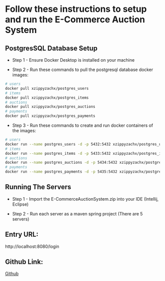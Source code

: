 # Follow these instructions to setup and run the E-Commerce Auction System


## PostgresSQL Database Setup

* Step 1 - Ensure Docker Desktop is installed on your machine


* Step 2 - Run these commands to pull the postgresql database docker images:

```bash
# users
docker pull xzippyzachx/postgres_users
# items
docker pull xzippyzachx/postgres_items
# auctions
docker pull xzippyzachx/postgres_auctions
# payments
docker pull xzippyzachx/postgres_payments
```

* Step 3 - Run these commands to create and run docker containers of the images:
```bash
# users
docker run --name postgres_users -d -p 5432:5432 xzippyzachx/postgres_users
# items
docker run --name postgres_items -d -p 5433:5432 xzippyzachx/postgres_items
# auctions
docker run --name postgres_auctions -d -p 5434:5432 xzippyzachx/postgres_auctions
# payments
docker run --name postgres_payments -d -p 5435:5432 xzippyzachx/postgres_payments
```

## Running The Servers

* Step 1 - Import the E-CommerceAuctionSystem.zip into your IDE (Intellij, Eclipse)

* Step 2 - Run each server as a maven spring project (There are 5 servers)


## Entry URL:

http://localhost:8080/login


## Github Link:

[Github](https://github.com/xzippyzachx/E-CommerceAuctionSystem)
